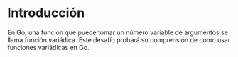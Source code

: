 # Introducción

En Go, una función que puede tomar un número variable de argumentos se llama función variádica. Este desafío probará su comprensión de cómo usar funciones variádicas en Go.
